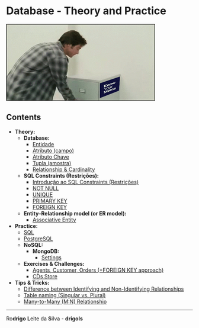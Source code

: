# Database - Theory and Practice

![logo](res/logo.gif)  

## Contents

 - **Theory:**
   - **Database:**
     - [Entidade](modules/theory/database/entity.md)
     - [Atributo (campo)](modules/theory/database/attribute.md)
     - [Atributo Chave](modules/theory/database/key-attribute.md)
     - [Tupla (amostra)](modules/theory/database/tuple.md)
     - [Relationship & Cardinality](modules/theory/database/cardinality.md)
   - **SQL Constraints (Restrições):**
     - [Introdução ao SQL Constraints (Restrições)](modules/theory/sql-constraints/intro-to-constraints.md)
     - [NOT NULL](modules/theory/sql-constraints/not-null.md)
     - [UNIQUE](modules/theory/sql-constraints/unique.md)
     - [PRIMARY KEY](modules/theory/sql-constraints/primary-key.md)
     - [FOREIGN KEY](modules/theory/sql-constraints/foreign-key.md)
   - **Entity–Relationship model (or ER model):**
     - [Associative Entity](modules/theory/er-model/associative-entity.md)
 - **Practice:**
   - [SQL](modules/practice/sql)
   - [PostgreSQL](modules/practice/postgresql/)
   - **NoSQL:**
     - **MongoDB:**
       - [Settings](modules/practice/nosql/mongodb/settings)
   - **Exercises & Challenges:**
     - [Agents, Customer, Orders (+FOREIGN KEY approach)](modules/practice/exercises-challenges/agents-customer-orders.md)
     - [CDs Store](modules/practice/exercises-challenges/cds-store.md)
 - **Tips & Tricks:**
   - [Difference between Identifying and Non-Identifying Relationships](modules/tips-and-tricks/ir-and-non-ir.md)
   - [Table naming (Singular vs. Plural)](modules/tips-and-tricks/table-naming.md)
   - [Many-to-Many (M:N) Relationship](modules/tips-and-tricks/many-to-many-relationship.md)

---

Ro**drigo** **L**eite da **S**ilva - **drigols**
